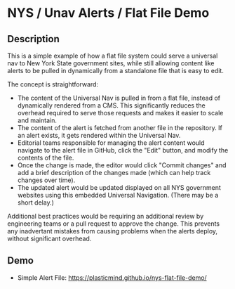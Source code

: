 # NYS / Unav Alerts / Flat File Demo

## Description

This is a simple example of how a flat file system could serve a universal nav to New York State government sites, while still allowing content like alerts to be pulled in dynamically from a standalone file that is easy to edit.

The concept is straightforward:

- The content of the Universal Nav is pulled in from a flat file, instead of dynamically rendered from a CMS. This significantly reduces the overhead required to serve those requests and makes it easier to scale and maintain.
- The content of the alert is fetched from another file in the repository. If an alert exists, it gets rendered within the Universal Nav.
- Editorial teams responsible for managing the alert content would navigate to the alert file in GitHub, click the "Edit" button, and modify the contents of the file.
- Once the change is made, the editor would click "Commit changes" and add a brief description of the changes made (which can help track changes over time).
- The updated alert would be updated displayed on all NYS government websites using this embedded Universal Navigation. (There may be a short delay.)

Additional best practices would be requiring an additional review by engineering teams or a pull request to approve the change. This prevents any inadvertant mistakes from causing problems when the alerts deploy, without significant overhead.

## Demo

- Simple Alert File: https://plasticmind.github.io/nys-flat-file-demo/

